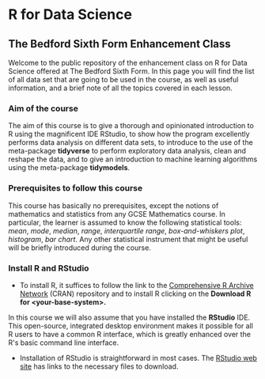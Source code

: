 # R for Data Science

## The Bedford Sixth Form Enhancement Class

Welcome to the public repository of the enhancement class on R for Data Science offered at The Bedford Sixth Form. In this page you will find the list of all data set that are going to be used in the course, as well as useful information, and a brief note of all the topics covered in each lesson.

### Aim of the course

The aim of this course is to give a thorough and opinionated introduction to R using the magnificent IDE RStudio, to show how the program excellently performs data analysis on different data sets, to introduce to the use of the meta-package **tidyverse** to perform exploratory data analysis, clean and reshape the data, and to give an introduction to machine learning algorithms using the meta-package **tidymodels**.

### Prerequisites to follow this course

This course has basically no prerequisites, except the notions of mathematics and statistics from any GCSE Mathematics course. In particular, the learner is assumed to know the following statistical tools: *mean*, *mode*, *median*, *range*, *interquartile range*, *box-and-whiskers plot*, *histogram*, *bar chart*. Any other statistical instrument that might be useful will be briefly introduced during the course.

### Install R and RStudio

-   To install R, it suffices to follow the link to the [Comprehensive R Archive Network](https://cran.r-project.org/) (CRAN) repository and to install R clicking on the **Download R for \<your-base-system\>.**

In this course we will also assume that you have installed the **RStudio** IDE. This open-source, integrated desktop environment makes it possible for all R users to have a common R interface, which is greatly enhanced over the R's basic command line interface.

-   Installation of RStudio is straightforward in most cases. The [RStudio web site](https://posit.co/products/open-source/rstudio/) has links to the necessary files to download.
